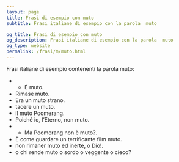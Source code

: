 ```yaml
---
layout: page
title: Frasi di esempio con muto 
subtitle: Frasi italiane di esempio con la parola  muto

og_title: Frasi di esempio con muto 
og_description: Frasi italiane di esempio con la parola  muto
og_type: website
permalink: /frasi/m/muto.html
---
```


Frasi italiane di esempio contenenti la parola muto:


- - È muto.
- Rimase muto.
- Era un muto strano.
- tacere un muto.
- il muto Poomerang.
- Poiché io, l’Eterno, non muto.
- - Ma Poomerang non è muto?.
- È come guardare un terrificante film muto.
- non rimaner muto ed inerte, o Dio!.
- o chi rende muto o sordo o veggente o cieco?
